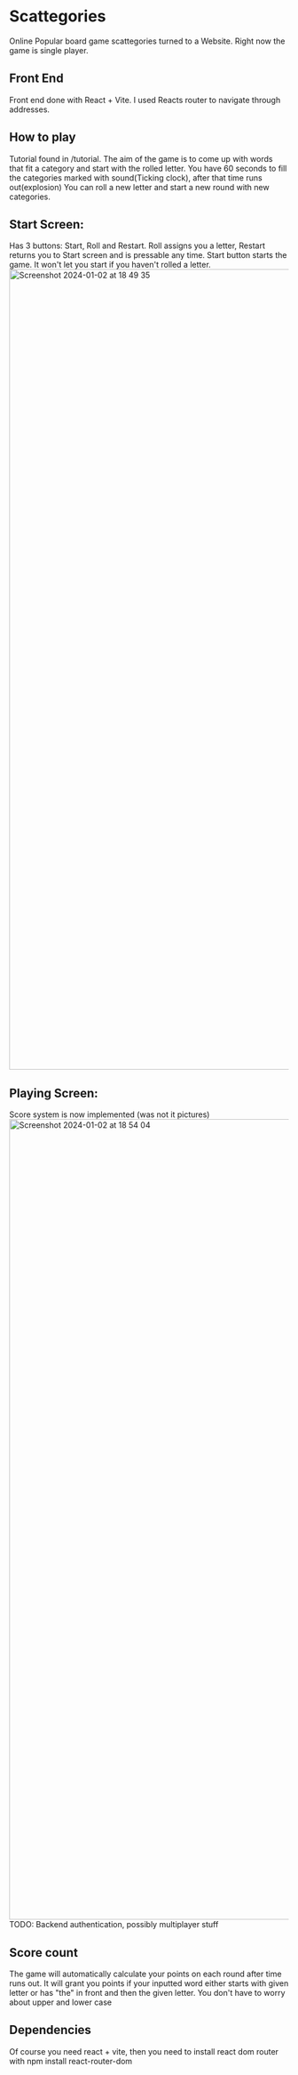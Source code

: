 # Scattegories 
Online Popular board game scattegories turned to a Website. Right now the game is single player. 
## Front End 
Front end done with React + Vite. I used Reacts router to navigate through addresses.  
## How to play 
Tutorial found in /tutorial. The aim of the game is to come up with words that fit a category and start with the rolled letter. You have 60 seconds to fill the categories marked with sound(Ticking clock), after that time runs out(explosion) You can roll a new letter and start a new round with new categories.  
## Start Screen: 
Has 3 buttons: Start, Roll and Restart. Roll assigns you a letter, Restart returns you to Start screen and is pressable any time. Start button starts the game. It won't let you start if you haven't rolled a letter. <img width="1440" alt="Screenshot 2024-01-02 at 18 49 35" src="https://github.com/Sekseli3/ScattegoriesFullstack/assets/120391401/0ead8263-e3b4-4124-92f4-d8d5f331d7f1">  
## Playing Screen:
Score system is now implemented (was not it pictures)
<img width="1440" alt="Screenshot 2024-01-02 at 18 54 04" src="https://github.com/Sekseli3/ScattegoriesFullstack/assets/120391401/d0eaad1b-0081-446f-8db4-189d2a8d256a">   TODO: Backend authentication, possibly multiplayer stuff 

## Score count
The game will automatically calculate your points on each round after time runs out. It will grant you points if your inputted word either starts with given letter
or has "the" in front and then the given letter. You don't have to worry about upper and lower case

## Dependencies
Of course you need react + vite, then you need to install react dom router with npm install react-router-dom
